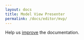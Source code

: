 ```yaml
---
layout: docs
title: Model View Presenter
permalink: /docs/editor/mvp/
---
```

Help us [improve][fork] the documentation.

[fork]: https://github.com/dweidner/honeycube/blob/gh-pages/docs/mvp.md